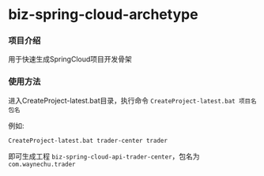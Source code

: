 # biz-spring-cloud-archetype

### 项目介绍

用于快速生成SpringCloud项目开发骨架

### 使用方法

进入CreateProject-latest.bat目录，执行命令 `CreateProject-latest.bat 项目名 包名`

例如:

```shell
CreateProject-latest.bat trader-center trader
```

即可生成工程 `biz-spring-cloud-api-trader-center`，包名为 `com.waynechu.trader`